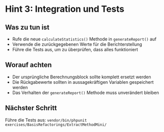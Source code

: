 # Hint 3: Integration und Tests

## Was zu tun ist
- Rufe die neue `calculateStatistics()` Methode in `generateReport()` auf
- Verwende die zurückgegebenen Werte für die Berichterstellung
- Führe die Tests aus, um zu überprüfen, dass alles funktioniert

## Worauf achten
- Der ursprüngliche Berechnungsblock sollte komplett ersetzt werden
- Die Rückgabewerte sollten in aussagekräftigen Variablen gespeichert werden
- Das Verhalten der `generateReport()` Methode muss unverändert bleiben

## Nächster Schritt
Führe die Tests aus: `vendor/bin/phpunit exercises/BasisRefactorings/ExtractMethodMini/`